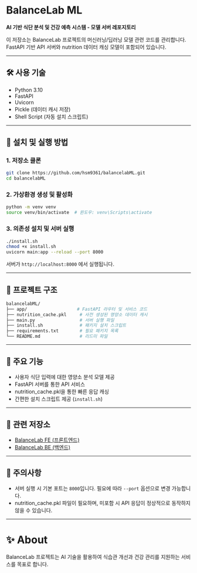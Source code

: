 
# BalanceLab ML

**AI 기반 식단 분석 및 건강 예측 시스템 - 모델 서버 레포지토리**

이 저장소는 BalanceLab 프로젝트의 머신러닝/딥러닝 모델 관련 코드를 관리합니다.  
FastAPI 기반 API 서버와 nutrition 데이터 캐싱 모델이 포함되어 있습니다.

---

## 🛠️ 사용 기술

- Python 3.10
- FastAPI
- Uvicorn
- Pickle (데이터 캐시 저장)
- Shell Script (자동 설치 스크립트)

---

## 🚀 설치 및 실행 방법

### 1. 저장소 클론
```bash
git clone https://github.com/hsm9361/balancelabML.git
cd balancelabML
```

### 2. 가상환경 생성 및 활성화
```bash
python -m venv venv
source venv/bin/activate  # 윈도우: venv\Scripts\activate
```

### 3. 의존성 설치 및 서버 실행
```bash
./install.sh
chmod +x install.sh
uvicorn main:app --reload --port 8000
```

서버가 `http://localhost:8000` 에서 실행됩니다.

---

## 📂 프로젝트 구조

```bash
balancelabML/
├── app/                   # FastAPI 라우터 및 서비스 코드
├── nutrition_cache.pkl     # 사전 생성된 영양소 데이터 캐시
├── main.py                 # 서버 실행 파일
├── install.sh              # 패키지 설치 스크립트
├── requirements.txt        # 필요 패키지 목록
└── README.md               # 리드미 파일
```

---

## 📌 주요 기능

- 사용자 식단 입력에 대한 영양소 분석 모델 제공
- FastAPI 서버를 통한 API 서비스
- nutrition_cache.pkl을 통한 빠른 응답 캐싱
- 간편한 설치 스크립트 제공 (`install.sh`)

---

## 🔗 관련 저장소

- [BalanceLab FE (프론트엔드)](https://github.com/hsm9361/balancelabFE)
- [BalanceLab BE (백엔드)](https://github.com/hsm9361/balancelabBE)

---

## 📢 주의사항

- 서버 실행 시 기본 포트는 `8000`입니다. 필요에 따라 `--port` 옵션으로 변경 가능합니다.
- nutrition_cache.pkl 파일이 필요하며, 미포함 시 API 응답이 정상적으로 동작하지 않을 수 있습니다.

---

# ✨ About

BalanceLab 프로젝트는 AI 기술을 활용하여 식습관 개선과 건강 관리를 지원하는 서비스를 목표로 합니다.
